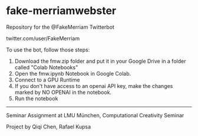 # fake-merriamwebster
Repository for the @FakeMerriam Twitterbot

twitter.com/user/FakeMerriam

To use the bot, follow those steps:
1. Download the fmw.zip folder and put it in your Google Drive in a folder called "Colab Notebooks"
2. Open the fmw.ipynb Notebook in Google Colab.
3. Connect to a GPU Runtime
4. If you don't have access to an openai API key, make the changes marked by NO OPENAI in the notebook.
5. Run the notebook

______
Seminar Assignment at LMU München, Computational Creativity Seminar

Project by Qiqi Chen, Rafael Kupsa
